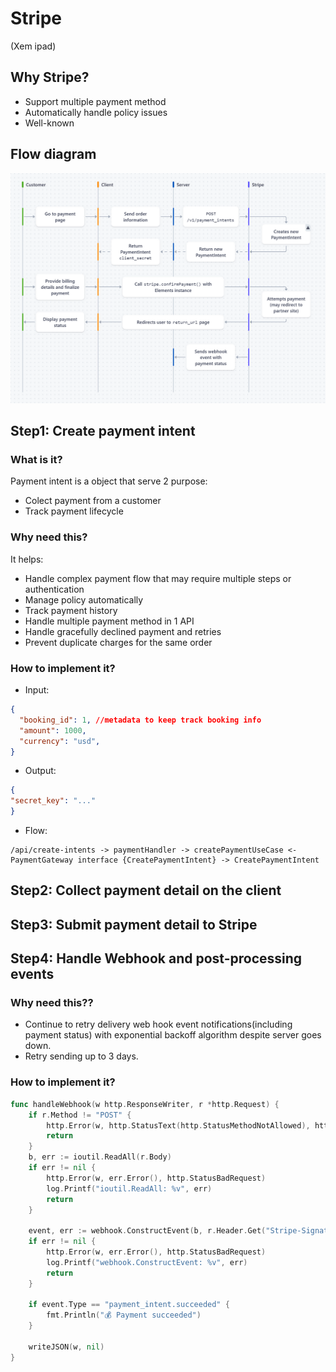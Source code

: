 # Stripe
(Xem ipad)
## Why Stripe?
- Support multiple payment method
- Automatically handle policy issues
- Well-known


## Flow diagram

![alt text](image-1.png)

## Step1: Create payment intent
### What is it?
Payment intent is a object that serve 2 purpose:
- Colect payment from a customer
- Track payment lifecycle


### Why need this?
It helps:
- Handle complex payment flow that may require multiple steps or authentication
- Manage policy automatically
- Track payment history
- Handle multiple payment method in 1 API
- Handle gracefully declined payment and retries
- Prevent duplicate charges for the same order

### How to implement it?
- Input:
```json
{
  "booking_id": 1, //metadata to keep track booking info
  "amount": 1000,
  "currency": "usd",
}
```
- Output:
```json
{
"secret_key": "..."
}
```
- Flow:
```
/api/create-intents -> paymentHandler -> createPaymentUseCase <- PaymentGateway interface {CreatePaymentIntent} -> CreatePaymentIntent
```

## Step2: Collect payment detail on the client

## Step3: Submit payment detail to Stripe

## Step4: Handle Webhook and post-processing events
### Why need this??
- Continue to retry delivery web hook event notifications(including payment status) with exponential backoff algorithm despite server goes down.
- Retry sending up to 3 days.

### How to implement it?
```Go
func handleWebhook(w http.ResponseWriter, r *http.Request) {
	if r.Method != "POST" {
		http.Error(w, http.StatusText(http.StatusMethodNotAllowed), http.StatusMethodNotAllowed)
		return
	}
	b, err := ioutil.ReadAll(r.Body)
	if err != nil {
		http.Error(w, err.Error(), http.StatusBadRequest)
		log.Printf("ioutil.ReadAll: %v", err)
		return
	}

	event, err := webhook.ConstructEvent(b, r.Header.Get("Stripe-Signature"), os.Getenv("STRIPE_WEBHOOK_SECRET"))
	if err != nil {
		http.Error(w, err.Error(), http.StatusBadRequest)
		log.Printf("webhook.ConstructEvent: %v", err)
		return
	}

	if event.Type == "payment_intent.succeeded" {
		fmt.Println("💰 Payment succeeded")
	}

	writeJSON(w, nil)
}
```
